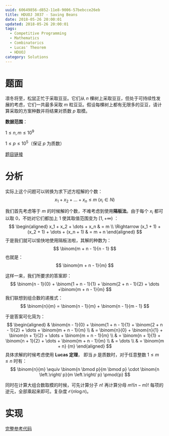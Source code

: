 ```yaml
---
uuid: 60649856-d852-11e8-9006-57bebcce26eb
title: HDUOJ 3037 - Saving Beans
date: 2018-05-26 20:00:01
updated: 2018-05-26 20:00:01
tags: 
  - Competitive Programming
  - Mathematics
  - Combinatorics
  - Lucas' Theorem
  - HDUOJ
category: Solutions
---
```


# 题面

凛冬将至，松鼠正忙于采取豆豆。它们从 $n$ 棵树上采取豆豆，但处于可持续性发展的考虑，它们一共最多采取 $m$ 粒豆豆。假设每棵树上都有无限多的豆豆，请计算采取的方案种数并将结果对质数 $p$ 取模。

**数据范围**：

$1 \le n, m \le 10^9$

$1 \le p \le 10^5$（保证 $p$ 为质数）

[题目链接](http://acm.hdu.edu.cn/showproblem.php?pid=3037)

# 分析

实际上这个问题可以转换为求下述方程解的个数：
$$
x_1 + x_2 + \dots + x_n \leq m \ (x_i \in N)
$$

我们首先考虑等于 $m$ 的时候解的个数，不难考虑到使用**隔板法**。由于每个 $x_i$ 都可以取 $0$，不妨对它们都加上 $1$ 使其取值范围变为 $[1, +\infty)$ ：
$$
\begin{aligned}
x_1 + x_2 + \dots + x_n & = m \\
\Rightarrow (x_1 + 1) + (x_2 + 1) + \dots + (x_n + 1) & = m + n
\end{aligned}
$$
于是我们就可以愉快地使用隔板法啦，其解的种数为：
$$
\binom{m + n - 1}{n - 1}
$$
也就是：
$$
\binom{m + n - 1}{m}
$$

这样一来，我们所要求的答案即：
$$
\binom{n - 1}{0} + \binom{1 + n - 1}{1} + \binom{2 + n - 1}{2} + \dots +\binom{m + n - 1}{m}
$$
我们联想到组合数的递推式：
$$
\binom{n}{m} = \binom{n - 1}{m} + \binom{n - 1}{m - 1}
$$

于是答案可化简为：
$$
\begin{aligned}
& \binom{n - 1}{0} + \binom{1 + n - 1}{1} + \binom{2 + n - 1}{2} + \dots + \binom{m + n - 1}{m}  \\
& = \binom{n}{0} + \binom{n}{1} + \binom{n + 1}{2} + \dots + \binom{m + n - 1}{m} \\
& = \binom{n + 1}{1} + \binom{n + 1}{2} + \dots + \binom{m + n - 1}{m} \\
& = \dots \\
& = \binom{m + n} {m}
\end{aligned}
$$
具体求解的时候考虑使用 **Lucas 定理**， 即当 $p$ 是质数时，对于任意整数 $1 \le m \le n$ 时有：
$$
\binom{n}{m} \equiv \binom{n \bmod p}{m \bmod p} \cdot \binom{n \left.\right/ p}{m \left.\right/ p} \pmod{p}
$$

同时在计算大组合数取模的时候，可先计算分子 $n!$ 再计算分母 $m!(n - m)!$ 每项的逆元，全部乘起来即可。复杂度 $\mathcal{O}(n\log{n})$。

# 实现

[完整参考代码](https://github.com/codgician/ICPC/blob/master/HDUOJ/3037/combinatorics_lucas.cpp)
